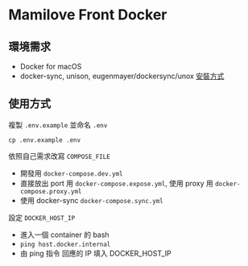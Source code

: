 # Mamilove Front Docker

## 環境需求
- Docker for macOS
- docker-sync, unison, eugenmayer/dockersync/unox [安裝方式](https://docker-sync.readthedocs.io/en/latest/getting-started/installation.html)

## 使用方式
複製 `.env.example` 並命名 `.env`
```
cp .env.example .env
```

依照自己需求改寫 `COMPOSE_FILE`
- 開發用 `docker-compose.dev.yml`
- 直接放出 port 用 `docker-compose.expose.yml`, 使用 proxy 用 `docker-compose.proxy.yml`
- 使用 docker-sync `docker-compose.sync.yml`

設定 `DOCKER_HOST_IP`
- 進入一個 container 的 bash
- `ping host.docker.internal`
- 由 ping 指令 回應的 IP 填入 DOCKER_HOST_IP
